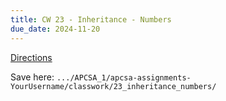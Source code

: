 ```yaml
---
title: CW 23 - Inheritance - Numbers
due_date: 2024-11-20
---
```


[Directions](https://github.com/novillo-cs/apcsa_material/tree/main/classwork/23_numbers)

Save here: `.../APCSA_1/apcsa-assignments-YourUsername/classwork/23_inheritance_numbers/` 
